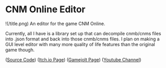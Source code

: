 # CNM Online Editor
!(/title.png)
An editor for the game CNM Online.

Currently, all I have is a library set up that can decompile cnmb/cnms files into .json format and back into those cnmb/cnms files. I plan on making a GUI level editor with many more quality of life features than the original game though.

([Source Code](https://github.com/wyatt-radkiewicz/cnm-online))
([Itch.io Page](https://napoleon1.itch.io/cnm-online))
([Gamejolt Page](https://gamejolt.com/games/cnmonline/635597))
([Youtube Channel](https://www.youtube.com/channel/UCq868VtI07_N5Fk-0eYAB2A))